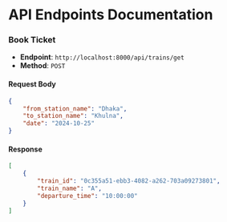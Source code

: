 # API Endpoints Documentation

### Book Ticket

- **Endpoint**: `http://localhost:8000/api/trains/get`
- **Method**: `POST`

#### Request Body

```json
{
    "from_station_name": "Dhaka",
    "to_station_name": "Khulna",
    "date": "2024-10-25"
}
```

#### Response
```json
[
    {
        "train_id": "0c355a51-ebb3-4082-a262-703a09273801",
        "train_name": "A",
        "departure_time": "10:00:00"
    }
]
```
